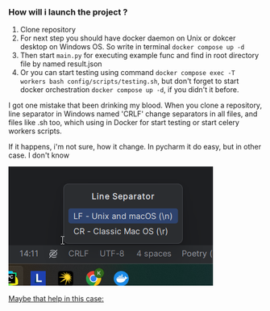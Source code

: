 ### How will i launch the project ?
1) Clone repository
2) For next step you should have docker daemon on Unix or dokcer desktop on Windows OS. 
So write in terminal `docker compose up -d`
3) Then start `main.py` for executing example func and find in 
root directory file by named result.json
4) Or you can start testing using command `docker compose exec -T
workers bash config/scripts/testing.sh`, but don't forget to start docker
orchestration `docker compose up -d`, if you didn't it before.

I got one mistake that been drinking my blood. When you clone a repository, 
line separator in Windows named 'CRLF' change separators in all files, and files like .sh too, 
which using in Docker for start testing or start celery workers scripts. 

If it happens, i'm not sure, how it change. In pycharm it do easy, but in other case. I don't know

![img.png](readme_source/img.png) 

[Maybe that help in this case:](https://stackoverflow.com/questions/2517190/how-do-i-force-git-to-use-lf-instead-of-crlf-under-windows)